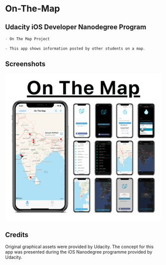 # On-The-Map
## Udacity iOS Developer Nanodegree Program


```Swift
- On The Map Project
```

```Swift
- This app shows information posted by other students on a map.
```

 ## Screenshots
 <p float="left">
 <img src ="OTM.png"  />      
 </p>



## Credits
Original graphical assets were provided by Udacity.
The concept for this app was presented during the iOS Nanodegree programme provided by Udacity.
